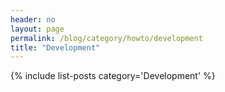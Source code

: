 ```yaml
---
header: no
layout: page
permalink: /blog/category/howto/development
title: "Development"
---
```

{% include list-posts category='Development' %}
